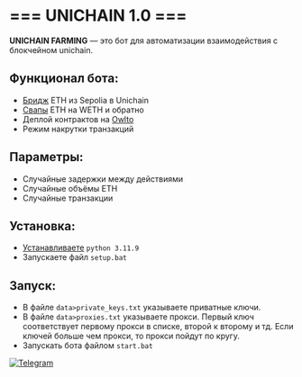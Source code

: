 # === UNICHAIN 1.0 ===

**UNICHAIN FARMING** — это бот для автоматизации взаимодействия с блокчейном unichain.  

## Функционал бота:  
- [Бридж](https://superbridge.app/unichain-sepolia) ETH из Sepolia в Unichain  
- [Свапы](https://app.uniswap.org/) ETH на WETH и обратно  
- Деплой контрактов на [Owlto](https://owlto.finance/deploy/?chain=Unichain)  
- Режим накрутки транзакций  

## Параметры:  
- Случайные задержки между действиями
- Случайные объёмы ETH
- Случайные транзакции

## Установка:  
- [Устанавливаете](https://www.python.org/downloads/) `python 3.11.9`  
- Запускаете файл `setup.bat`

## Запуск:  
- В файле `data>private_keys.txt` указываете приватные ключи.  
- В файле `data>proxies.txt` указываете прокси. Первый ключ соответствует первому прокси в списке, второй к второму и тд. Если ключей больше чем прокси, то прокси пойдут по кругу.  
- Запускать бота файлом `start.bat`  

[![Telegram](https://img.shields.io/badge/-Telegram-090909?style=for-the-badge&logo=telegram&logoColor=27A0D9&color=02223b)](https://t.me/next_softs)
